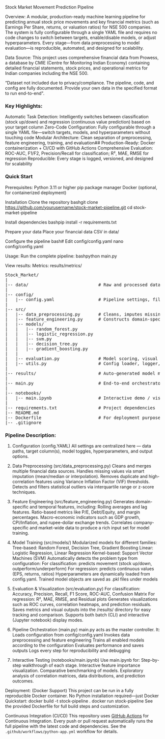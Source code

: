Stock Market Movement Prediction Pipeline

Overview:
A modular, production-ready machine learning pipeline for predicting annual stock price movements and key financial metrics (such as Earnings Per Share, returns, or valuation ratios) for NSE 500 companies.
The system is fully configurable through a single YAML file and requires no code changes to switch between targets, enable/disable models, or adjust hyperparameters. Every stage—from data preprocessing to model evaluation—is reproducible, automated, and designed for scalability.

Data Source:
This project uses comprehensive financial data from Prowess, a database by CMIE (Centre for Monitoring Indian Economy) containing detailed financial statements, stock prices, and operational metrics for Indian companies including the NSE 500.

 “Dataset not included due to privacy/compliance. The pipeline, code, and config are fully documented. Provide your own data in the specified format to run end-to-end".
 
### Key Highlights:

 Automatic Task Detection: Intelligently switches between classification (stock up/down) and regression (continuous value prediction) based on your target column
 Zero-Code Configuration: Fully configurable through a single YAML file—switch targets, models, and hyperparameters without touching code
 Modular Architecture: Clean separation of preprocessing, feature engineering, training, and evaluation##
 Production-Ready: Docker containerization + CI/CD with GitHub Actions
 Comprehensive Evaluation: ROC-AUC, F1/F2, Precision/Recall for classification; R², MAE, RMSE for regression
 Reproducible: Every stage is logged, versioned, and designed for scalability

### Quick Start
Prerequisites:
Python 3.11 or higher
pip package manager
Docker (optional, for containerized deployment)

Installation
Clone the repository
bashgit clone https://github.com/yourusername/stock-market-pipeline.git
cd stock-market-pipeline

Install dependencies
bashpip install -r requirements.txt

Prepare your data
Place your financial data CSV in data/


Configure the pipeline
bash# Edit config/config.yaml
nano config/config.yaml

Usage:
Run the complete pipeline:
bashpython main.py

View results:
Metrics: results/metrics/

<pre>
Stock_Market/
|
|-- data/                           # Raw and processed datasets
|
|-- config/
|   |-- config.yaml                 # Pipeline settings, file paths, targets, splits, and model parameters
|
|-- src/
|   |-- data_preprocessing.py       # Cleans, imputes missing values, filters outliers
|   |-- feature_engineering.py      # Constructs domain-specific and statistical features
|   |-- models/
|   |   |-- random_forest.py
|   |   |-- logistic_regression.py
|   |   |-- svm.py
|   |   |-- decision_tree.py
|   |   |-- gradient_boosting.py
|   |
|   |-- evaluation.py               # Model scoring, visual reports, and metric aggregation
|   |-- utils.py                    # Config loader, logger, I/O helpers, and serialization routines
|
|-- results/                        # Auto-generated model metrics, plots, and evaluation summaries
|
|-- main.py                         # End-to-end orchestrator integrating all modules via config
|
|-- notebooks/
|   |-- main.ipynb                  # Interactive demo / visualization notebook
|
|-- requirements.txt                # Project dependencies
|-- README.md
|-- Dockerfile                      # For deployment purposes
|-- .gitignore
</pre>

### Pipeline Description:
1. Configuration (config.YAML)
All settings are centralized here — data paths, target column(s), model toggles, hyperparameters, and output options.

2. Data Preprocessing (src/data_preprocessing.py)
Cleans and merges multiple financial data sources.
Handles missing values via smart imputation (mean/median or interpolation).
Removes duplicate and high-correlation features using Variance Inflation Factor (VIF) thresholds.
Detects and filters statistical outliers via interquartile range or z-score techniques.

3. Feature Engineering (src/feature_engineering.py)
Generates domain-specific and temporal features, including:
Rolling averages and lag features.
Ratio-based metrics like P/E, Debt/Equity, and margin percentages.
Macro-economic indicators such as GDP growth, CPI/Inflation, and rupee-dollar exchange trends.
Correlates company-specific and market-wide data to produce a rich input set for model training.

4. Model Training (src/models/)
Modularized models for different families:
Tree-based: Random Forest, Decision Tree, Gradient Boosting
Linear: Logistic Regression, Linear Regression
Kernel-based: Support Vector Machines (SVM)
Automatically detects the problem type from configuration:
For classification: predicts movement (stock up/down, outperform/underperform)
For regression: predicts continuous values (EPS, returns, ratios)
Hyperparameters are dynamically loaded from config.yaml.
Trained model objects are saved as .pkl files under models

5. Evaluation & Visualization (src/evaluation.py)
For classification:
Accuracy, Precision, Recall, F1 Score, ROC-AUC, Confusion Matrix
For regression:
R², MAE, RMSE, and Residual plots
Generates visualizations such as ROC curves, correlation heatmaps, and prediction residuals.
Saves metrics and visual outputs into the /results/ directory for easy tracking and comparison.
Supports both batch (CLI) and interactive (Jupyter notebook) display modes.

6. Pipeline Orchestration (main.py)
main.py acts as the master controller. It:
Loads configuration from config/config.yaml
Invokes data preprocessing and feature engineering
Trains all enabled models according to the configuration
Evaluates performance and saves outputs
Logs every step for reproducibility and debugging

7. Interactive Testing (notebooks/main.ipynb)
Use main.ipynb for:
Step-by-step walkthrough of each stage.
Interactive feature importance visualization.
Comparative benchmarking of models.
Exploratory analysis of correlation matrices, data distributions, and prediction outcomes.

Deployment:
(Docker Support)
This project can be run in a fully reproducible Docker container. No Python installation required—just Docker
Quickstart:
docker build -t stock-pipeline .
docker run stock-pipeline
See the provided Dockerfile for full build steps and customization.

Continuous Integration (CI/CD)
This repository uses [GitHub Actions](https://docs.github.com/en/actions) for Continuous Integration.
Every push or pull request automatically runs the full pipeline with the latest code and dependencies. See the `.github/workflows/python-app.yml` workflow for details.
